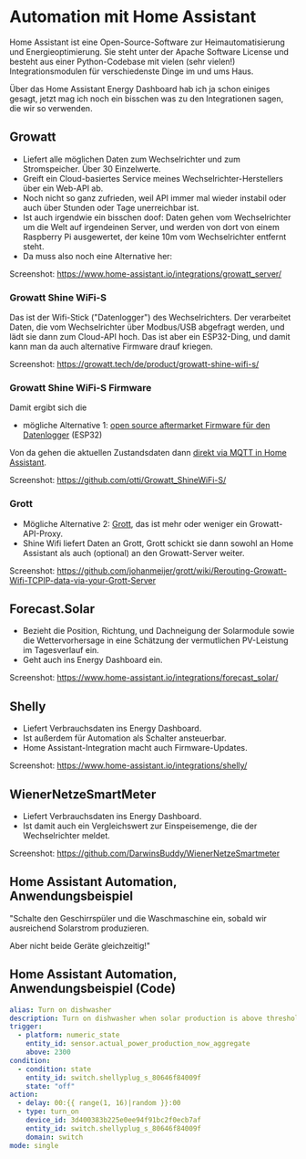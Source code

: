 # Automation mit Home Assistant

<!-- Note -->
Home Assistant ist eine Open-Source-Software zur Heimautomatisierung und Energieoptimierung.
Sie steht unter der Apache Software License und besteht aus einer Python-Codebase mit vielen (sehr vielen!) Integrationsmodulen für verschiedenste Dinge im und ums Haus.

Über das Home Assistant Energy Dashboard hab ich ja schon einiges gesagt, jetzt mag ich noch ein bisschen was zu den Integrationen sagen, die wir so verwenden.


<!-- .slide: data-background-image="images/ha-growatt.png" data-background-size="contain" -->
## Growatt <!-- .element class="hidden" -->

<!-- Note -->
* Liefert alle möglichen Daten zum Wechselrichter und zum Stromspeicher. Über 30 Einzelwerte.
* Greift ein Cloud-basiertes Service meines Wechselrichter-Herstellers über ein Web-API ab.
* Noch nicht so ganz zufrieden, weil API immer mal wieder instabil oder auch über Stunden oder Tage unerreichbar ist.
* Ist auch irgendwie ein bisschen doof: Daten gehen vom Wechselrichter um die Welt auf irgendeinen Server, und werden von dort von einem Raspberry Pi ausgewertet, der keine 10m vom Wechselrichter entfernt steht.
* Da muss also noch eine Alternative her:

Screenshot: <https://www.home-assistant.io/integrations/growatt_server/>


<!-- .slide: data-background-image="images/growatt-shine-wifi-s.png" data-background-size="contain" --> 
### Growatt Shine WiFi-S <!-- .element class="hidden" -->

<!-- Note -->
Das ist der Wifi-Stick ("Datenlogger") des Wechselrichters.
Der verarbeitet Daten, die vom Wechselrichter über Modbus/USB abgefragt werden, und lädt sie dann zum Cloud-API hoch.
Das ist aber ein ESP32-Ding, und damit kann man da auch alternative Firmware drauf kriegen.

Screenshot: https://growatt.tech/de/product/growatt-shine-wifi-s/


<!-- .slide: data-background-image="images/github-growatt-shine.png" data-background-size="contain" --> 
### Growatt Shine WiFi-S Firmware <!-- .element class="hidden" -->

<!-- Note -->
Damit ergibt sich die

* mögliche Alternative  1: [open source aftermarket Firmware für den Datenlogger](https://github.com/otti/Growatt_ShineWiFi-S/) (ESP32)

Von da gehen die aktuellen Zustandsdaten dann [direkt via MQTT in Home Assistant](https://github.com/otti/Growatt_ShineWiFi-S/blob/master/Doc/MQTT.md).

Screenshot: <https://github.com/otti/Growatt_ShineWiFi-S/>


<!-- .slide: data-background-image="images/grott.png" data-background-size="contain" -->
### Grott <!-- .element class="hidden" -->

<!-- Note -->
* Mögliche Alternative 2: [Grott](https://github.com/johanmeijer/grott), das ist mehr oder weniger ein Growatt-API-Proxy.
* Shine Wifi liefert Daten an Grott, Grott schickt sie dann sowohl an Home Assistant als auch (optional) an den Growatt-Server weiter.

Screenshot: <https://github.com/johanmeijer/grott/wiki/Rerouting-Growatt-Wifi-TCPIP-data-via-your-Grott-Server>


<!-- .slide: data-background-image="images/ha-forecastsolar.png" data-background-size="contain" -->
## Forecast.Solar <!-- .element class="hidden" -->

<!-- Note -->
* Bezieht die Position, Richtung, und Dachneigung der Solarmodule sowie die Wettervorhersage in eine Schätzung der vermutlichen PV-Leistung im Tagesverlauf ein.
* Geht auch ins Energy Dashboard ein.

Screenshot: <https://www.home-assistant.io/integrations/forecast_solar/>


<!-- .slide: data-background-image="images/ha-shelly.png" data-background-size="contain" -->
## Shelly <!-- .element class="hidden" -->

<!-- Note -->
* Liefert Verbrauchsdaten ins Energy Dashboard.
* Ist außerdem für Automation als Schalter ansteuerbar.
* Home Assistant-Integration macht auch Firmware-Updates.

Screenshot: <https://www.home-assistant.io/integrations/shelly/>


<!-- .slide: data-background-image="images/github-wnsm.png" data-background-size="contain" -->
## WienerNetzeSmartMeter <!-- .element class="hidden" -->

<!-- Note -->
* Liefert Verbrauchsdaten ins Energy Dashboard.
* Ist damit auch ein Vergleichswert zur Einspeisemenge, die der Wechselrichter meldet.

Screenshot: <https://github.com/DarwinsBuddy/WienerNetzeSmartmeter>


## Home Assistant Automation, Anwendungsbeispiel <!-- .element class="hidden" -->

"Schalte den Geschirrspüler und die Waschmaschine ein, sobald wir ausreichend Solarstrom produzieren.

Aber nicht beide Geräte gleichzeitig!"


<!-- .slide: data-background-image="images/ha-trigger-on-pv.png" data-background-size="contain" -->
## Home Assistant Automation, Anwendungsbeispiel (Code) <!-- .element class="hidden" -->

<!-- Note -->
```yaml
alias: Turn on dishwasher
description: Turn on dishwasher when solar production is above threshold
trigger:
  - platform: numeric_state
    entity_id: sensor.actual_power_production_now_aggregate
    above: 2300
condition:
  - condition: state
    entity_id: switch.shellyplug_s_80646f84009f
    state: "off"
action:
  - delay: 00:{{ range(1, 16)|random }}:00
  - type: turn_on
    device_id: 3d400383b225e0ee94f91bc2f0ecb7af
    entity_id: switch.shellyplug_s_80646f84009f
    domain: switch
mode: single
```

